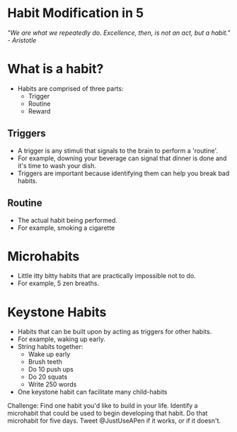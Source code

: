 Habit Modification in 5
=======================

*"We are what we repeatedly do. Excellence, then, is not an act, but a habit."*
*- Aristotle*

# What is a habit?

+ Habits are comprised of three parts:
	- Trigger
	- Routine
	- Reward

## Triggers

+ A trigger is any stimuli that signals to the brain to perform a 'routine'.
+ For example, downing your beverage can signal that dinner is done and it's time to wash your dish.
+ Triggers are important because identifying them can help you break bad habits.

## Routine

+ The actual habit being performed.
+ For example, smoking a cigarette

# Microhabits

+ Little itty bitty habits that are practically impossible not to do.
+ For example, 5 zen breaths.

# Keystone Habits

+ Habits that can be built upon by acting as triggers for other habits.
+ For example, waking up early.
+ String habits together:
	- Wake up early
	- Brush teeth
	- Do 10 push ups
	- Do 20 squats
	- Write 250 words
+ One keystone habit can facilitate many child-habits

Challenge:
Find one habit you'd like to build in your life. Identify a microhabit that could be used to begin developing that habit. Do that microhabit for five days. Tweet @JustUseAPen if it works, or if it doesn't.

